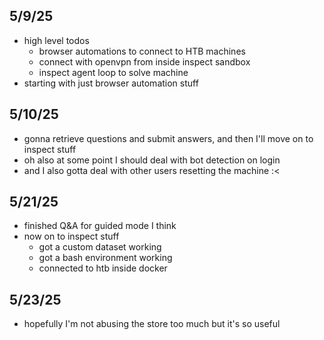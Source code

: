 ## 5/9/25
- high level todos
    - browser automations to connect to HTB machines
    - connect with openvpn from inside inspect sandbox
    - inspect agent loop to solve machine
- starting with just browser automation stuff

## 5/10/25
- gonna retrieve questions and submit answers, and then I'll move on to inspect stuff
- oh also at some point I should deal with bot detection on login
- and I also gotta deal with other users resetting the machine :<

## 5/21/25
- finished Q&A for guided mode I think
- now on to inspect stuff
    - got a custom dataset working
    - got a bash environment working
    - connected to htb inside docker

## 5/23/25
- hopefully I'm not abusing the store too much but it's so useful